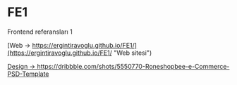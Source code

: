 # FE1
Frontend referansları 1

[Web -> https://ergintiravoglu.github.io/FE1/](https://ergintiravoglu.github.io/FE1/ "Web sitesi")

[Design -> https://dribbble.com/shots/5550770-Roneshopbee-e-Commerce-PSD-Template ](https://dribbble.com/shots/5550770-Roneshopbee-e-Commerce-PSD-Template "Tasarımın Psd dosyası")